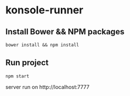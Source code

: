 # konsole-runner

## Install Bower && NPM packages

```bower install && npm install```

## Run project 

```npm start```

server run on http://localhost:7777
